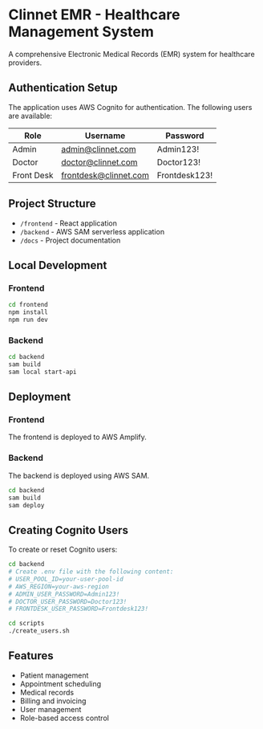 # Clinnet EMR - Healthcare Management System

A comprehensive Electronic Medical Records (EMR) system for healthcare providers.

## Authentication Setup

The application uses AWS Cognito for authentication. The following users are available:

| Role      | Username               | Password      |
|-----------|------------------------|---------------|
| Admin     | admin@clinnet.com      | Admin123!     |
| Doctor    | doctor@clinnet.com     | Doctor123!    |
| Front Desk| frontdesk@clinnet.com  | Frontdesk123! |

## Project Structure

- `/frontend` - React application
- `/backend` - AWS SAM serverless application
- `/docs` - Project documentation

## Local Development

### Frontend

```bash
cd frontend
npm install
npm run dev
```

### Backend

```bash
cd backend
sam build
sam local start-api
```

## Deployment

### Frontend

The frontend is deployed to AWS Amplify.

### Backend

The backend is deployed using AWS SAM.

```bash
cd backend
sam build
sam deploy
```

## Creating Cognito Users

To create or reset Cognito users:

```bash
cd backend
# Create .env file with the following content:
# USER_POOL_ID=your-user-pool-id
# AWS_REGION=your-aws-region
# ADMIN_USER_PASSWORD=Admin123!
# DOCTOR_USER_PASSWORD=Doctor123!
# FRONTDESK_USER_PASSWORD=Frontdesk123!

cd scripts
./create_users.sh
```

## Features

- Patient management
- Appointment scheduling
- Medical records
- Billing and invoicing
- User management
- Role-based access control